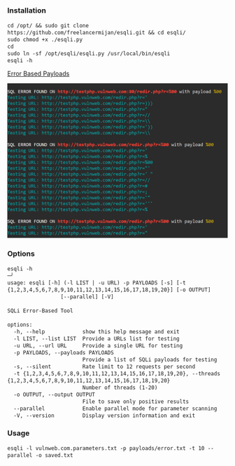 ### Installation

```
cd /opt/ && sudo git clone https://github.com/freelancermijan/esqli.git && cd esqli/
sudo chmod +x ./esqli.py
cd
sudo ln -sf /opt/esqli/esqli.py /usr/local/bin/esqli
esqli -h
```

 <a href="https://github.com/freelancermijan/my-payloads/blob/main/SQLi/error-based-sqli-testing-payloads.txt">Error Based Payloads</a>

![error](esqliimage.png)

### Options

```
esqli -h                                                                                                                         ─╯
usage: esqli [-h] (-l LIST | -u URL) -p PAYLOADS [-s] [-t {1,2,3,4,5,6,7,8,9,10,11,12,13,14,15,16,17,18,19,20}] [-o OUTPUT]
                 [--parallel] [-V]

SQLi Error-Based Tool

options:
  -h, --help            show this help message and exit
  -l LIST, --list LIST  Provide a URLs list for testing
  -u URL, --url URL     Provide a single URL for testing
  -p PAYLOADS, --payloads PAYLOADS
                        Provide a list of SQLi payloads for testing
  -s, --silent          Rate limit to 12 requests per second
  -t {1,2,3,4,5,6,7,8,9,10,11,12,13,14,15,16,17,18,19,20}, --threads {1,2,3,4,5,6,7,8,9,10,11,12,13,14,15,16,17,18,19,20}
                        Number of threads (1-20)
  -o OUTPUT, --output OUTPUT
                        File to save only positive results
  --parallel            Enable parallel mode for parameter scanning
  -V, --version         Display version information and exit
```

### Usage

```
esqli -l vulnweb.com.parameters.txt -p payloads/error.txt -t 10 --parallel -o saved.txt
```
